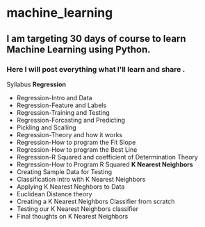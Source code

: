 # machine_learning

## I am targeting 30 days of course to learn Machine Learning using Python.
### Here I will post everything what I'll learn and share .

Syllabus
**Regression**
* Regression-Intro and Data
* Regression-Feature and Labels
* Regression-Training and Testing
* Regression-Forcasting and Predicting
* Pickling and Scalling
* Regression-Theory and how it works
* Regression-How to program the Fit Slope
* Regression-How to program the Best Line
* Regression-R Squared and coefficient of Determination Theory
* Regression-How to Program R Squared
**K Nearest Neighbors**
* Creating Sample Data for Testing
* Classification intro with K Nearest Neighbors
* Applying K Nearest Neghbors to Data
* Euclidean Distance theory
* Creating a K Nearest Neighbors Classifier from scratch
* Testing our K Nearest Neighbors classifier
* Final thoughts on K Nearest Neighbors
